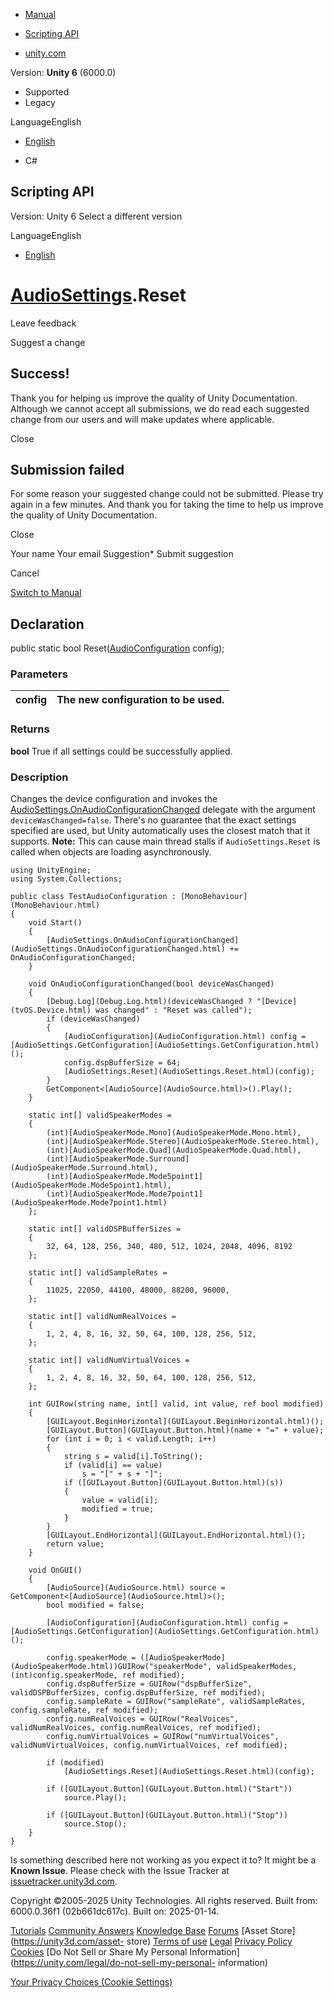 [ ]()

  * [Manual](../Manual/index.html)
  * [Scripting API](../ScriptReference/index.html)

  * [unity.com](https://unity.com/)

Version: **Unity 6** (6000.0)

  * Supported
  * Legacy

LanguageEnglish

  * [English]()

  * C#

[ ](https://docs.unity3d.com)

## Scripting API

Version: Unity 6 Select a different version

LanguageEnglish

  * [English]()

#  [AudioSettings](AudioSettings.html).Reset

Leave feedback

Suggest a change

## Success!

Thank you for helping us improve the quality of Unity Documentation. Although
we cannot accept all submissions, we do read each suggested change from our
users and will make updates where applicable.

Close

## Submission failed

For some reason your suggested change could not be submitted. Please <a>try
again</a> in a few minutes. And thank you for taking the time to help us
improve the quality of Unity Documentation.

Close

Your name Your email Suggestion* Submit suggestion

Cancel

[Switch to Manual](../Manual/class-AudioSettings.html "Go to AudioSettings
Component in the Manual")

## Declaration

public static bool Reset([AudioConfiguration](AudioConfiguration.html)
config);

### Parameters

config | The new configuration to be used.  
---|---  
  
### Returns

**bool** True if all settings could be successfully applied.

### Description

Changes the device configuration and invokes the
[AudioSettings.OnAudioConfigurationChanged](AudioSettings.OnAudioConfigurationChanged.html)
delegate with the argument `deviceWasChanged=false`. There's no guarantee that
the exact settings specified are used, but Unity automatically uses the
closest match that it supports. **Note:** This can cause main thread stalls if
`AudioSettings.Reset` is called when objects are loading asynchronously.

    
    
    using UnityEngine;
    using System.Collections;  
      
    public class TestAudioConfiguration : [MonoBehaviour](MonoBehaviour.html)
    {
        void Start()
        {
            [AudioSettings.OnAudioConfigurationChanged](AudioSettings.OnAudioConfigurationChanged.html) += OnAudioConfigurationChanged;
        }  
      
        void OnAudioConfigurationChanged(bool deviceWasChanged)
        {
            [Debug.Log](Debug.Log.html)(deviceWasChanged ? "[Device](tvOS.Device.html) was changed" : "Reset was called");
            if (deviceWasChanged)
            {
                [AudioConfiguration](AudioConfiguration.html) config = [AudioSettings.GetConfiguration](AudioSettings.GetConfiguration.html)();
                config.dspBufferSize = 64;
                [AudioSettings.Reset](AudioSettings.Reset.html)(config);
            }
            GetComponent<[AudioSource](AudioSource.html)>().Play();
        }  
      
        static int[] validSpeakerModes =
        {
            (int)[AudioSpeakerMode.Mono](AudioSpeakerMode.Mono.html),
            (int)[AudioSpeakerMode.Stereo](AudioSpeakerMode.Stereo.html),
            (int)[AudioSpeakerMode.Quad](AudioSpeakerMode.Quad.html),
            (int)[AudioSpeakerMode.Surround](AudioSpeakerMode.Surround.html),
            (int)[AudioSpeakerMode.Mode5point1](AudioSpeakerMode.Mode5point1.html),
            (int)[AudioSpeakerMode.Mode7point1](AudioSpeakerMode.Mode7point1.html)
        };  
      
        static int[] validDSPBufferSizes =
        {
            32, 64, 128, 256, 340, 480, 512, 1024, 2048, 4096, 8192
        };  
      
        static int[] validSampleRates =
        {
            11025, 22050, 44100, 48000, 88200, 96000,
        };  
      
        static int[] validNumRealVoices =
        {
            1, 2, 4, 8, 16, 32, 50, 64, 100, 128, 256, 512,
        };  
      
        static int[] validNumVirtualVoices =
        {
            1, 2, 4, 8, 16, 32, 50, 64, 100, 128, 256, 512,
        };  
      
        int GUIRow(string name, int[] valid, int value, ref bool modified)
        {
            [GUILayout.BeginHorizontal](GUILayout.BeginHorizontal.html)();
            [GUILayout.Button](GUILayout.Button.html)(name + "=" + value);
            for (int i = 0; i < valid.Length; i++)
            {
                string s = valid[i].ToString();
                if (valid[i] == value)
                    s = "[" + s + "]";
                if ([GUILayout.Button](GUILayout.Button.html)(s))
                {
                    value = valid[i];
                    modified = true;
                }
            }
            [GUILayout.EndHorizontal](GUILayout.EndHorizontal.html)();
            return value;
        }  
      
        void OnGUI()
        {
            [AudioSource](AudioSource.html) source = GetComponent<[AudioSource](AudioSource.html)>();
            bool modified = false;  
      
            [AudioConfiguration](AudioConfiguration.html) config = [AudioSettings.GetConfiguration](AudioSettings.GetConfiguration.html)();  
      
            config.speakerMode = ([AudioSpeakerMode](AudioSpeakerMode.html))GUIRow("speakerMode", validSpeakerModes, (int)config.speakerMode, ref modified);
            config.dspBufferSize = GUIRow("dspBufferSize", validDSPBufferSizes, config.dspBufferSize, ref modified);
            config.sampleRate = GUIRow("sampleRate", validSampleRates, config.sampleRate, ref modified);
            config.numRealVoices = GUIRow("RealVoices", validNumRealVoices, config.numRealVoices, ref modified);
            config.numVirtualVoices = GUIRow("numVirtualVoices", validNumVirtualVoices, config.numVirtualVoices, ref modified);  
      
            if (modified)
                [AudioSettings.Reset](AudioSettings.Reset.html)(config);  
      
            if ([GUILayout.Button](GUILayout.Button.html)("Start"))
                source.Play();  
      
            if ([GUILayout.Button](GUILayout.Button.html)("Stop"))
                source.Stop();
        }
    }
    

Is something described here not working as you expect it to? It might be a
**Known Issue**. Please check with the Issue Tracker at
[issuetracker.unity3d.com](https://issuetracker.unity3d.com).

Copyright ©2005-2025 Unity Technologies. All rights reserved. Built from:
6000.0.36f1 (02b661dc617c). Built on: 2025-01-14.

[Tutorials](https://unity3d.com/learn) [Community
Answers](https://answers.unity3d.com) [Knowledge
Base](https://support.unity3d.com/hc/en-us)
[Forums](https://forum.unity3d.com) [Asset Store](https://unity3d.com/asset-
store) [Terms of use](https://docs.unity3d.com/Manual/TermsOfUse.html)
[Legal](https://unity.com/legal) [Privacy
Policy](https://unity.com/legal/privacy-policy)
[Cookies](https://unity.com/legal/cookie-policy) [Do Not Sell or Share My
Personal Information](https://unity.com/legal/do-not-sell-my-personal-
information)

[Your Privacy Choices (Cookie Settings)](javascript:void\(0\);)

